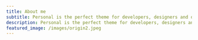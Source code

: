 ```yaml
---
title: About me
subtitle: Personal is the perfect theme for developers, designers and other creatives.
description: Personal is the perfect theme for developers, designers and other creatives.
featured_image: /images/origin2.jpeg
---
```




